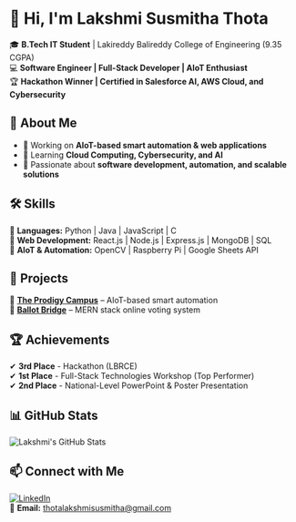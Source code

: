 # 👋 Hi, I'm Lakshmi Susmitha Thota  

🎓 **B.Tech IT Student** | Lakireddy Balireddy College of Engineering (9.35 CGPA)  
💻 **Software Engineer | Full-Stack Developer | AIoT Enthusiast**  
🏆 **Hackathon Winner | Certified in Salesforce AI, AWS Cloud, and Cybersecurity**  

## 🚀 About Me  
- 🔭 Working on **AIoT-based smart automation & web applications**  
- 🌱 Learning **Cloud Computing, Cybersecurity, and AI**  
- 🎯 Passionate about **software development, automation, and scalable solutions**  

## 🛠 Skills  
🔹 **Languages:** Python | Java | JavaScript | C  
🔹 **Web Development:** React.js | Node.js | Express.js | MongoDB | SQL  
🔹 **AIoT & Automation:** OpenCV | Raspberry Pi | Google Sheets API  

## 📌 Projects  
🌟 [**The Prodigy Campus**](https://github.com/LakshmiSusmithaThota/ProdigyCampus) – AIoT-based smart automation  
🌟 [**Ballot Bridge**](https://github.com/LakshmiSusmithaThota/BallotBridge) – MERN stack online voting system  

## 🏆 Achievements  
✔ **3rd Place** - Hackathon (LBRCE)  
✔ **1st Place** - Full-Stack Technologies Workshop (Top Performer)  
✔ **2nd Place** - National-Level PowerPoint & Poster Presentation  

## 📊 GitHub Stats  
![Lakshmi's GitHub Stats](https://github-readme-stats.vercel.app/api?username=LakshmiSusmithaThota&show_icons=true&theme=radical)  

## 📫 Connect with Me  
[![LinkedIn](https://img.shields.io/badge/LinkedIn-blue?logo=linkedin&logoColor=white)](https://www.linkedin.com/in/lakshmi-susmitha-thota-92919a280)  
📩 **Email:** thotalakshmisusmitha@gmail.com  
